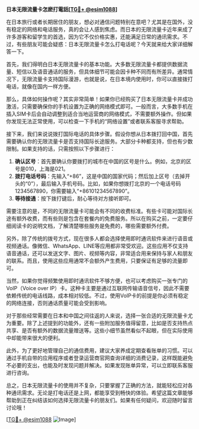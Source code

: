 **日本无限流量卡怎麽打電話[[TG💪+ @esim1088](https://t.me/s/esim1088)]**

在日本旅行或者长期居住的朋友，想必对通信问题特别在意吧？尤其是在国外，没有稳定的网络和电话服务，真的会让人感到焦虑。而日本的无限流量卡近年来成了许多游客和留学生的首选，因为它不仅价格实惠，还能满足日常的通讯需求。不过，有些朋友可能会疑惑：日本无限流量卡怎么打电话呢？今天就来给大家详细解答一下。

首先，我们得明白日本无限流量卡的基本功能。大多数无限流量卡都提供数据流量、短信以及语音通话的服务，但具体细节可能会因卡种不同而有所差异。通常情况下，无限流量卡支持国际漫游，也就是说，在日本境内使用时，你可以直接拨打电话，就像在国内一样方便。

那么，具体如何操作呢？其实非常简单！如果你已经购买了日本无限流量卡并成功激活，只需要确保你的手机设置为正确的网络模式即可。一般而言，大多数手机在插入SIM卡后会自动调整到适合当地运营商的网络模式，不需要额外操作。但如果你发现无法正常使用，可以检查一下手机的“网络设置”或者联系客服寻求帮助。

接下来，我们来说说拨打国际电话的具体步骤。假设你想从日本拨打回中国，首先需要确认你的无限流量卡是否支持国际长途服务。大部分卡种都支持，但也有少数限制。如果支持的话，只需按照以下步骤进行：

1. **确认区号**：首先要确认你要拨打的城市在中国的区号是什么。例如，北京的区号是010，上海是021。
2. **拨打电话号码**：先输入“+86”，这是中国的国家代码；然后加上区号（去掉开头的“0”），最后输入手机号码。比如，如果你想拨打北京的一个电话号码1234567890，你需要输入“+86101234567890”。
3. **等待接通**：按下拨打键后，耐心等待对方接听即可。

需要注意的是，不同的无限流量卡可能会有不同的收费标准。有些卡可能对国际长途有额外收费，而有些则是包含在套餐内的免费服务。所以在购买之前，一定要仔细阅读卡的说明文档，了解清楚哪些服务是免费的，哪些需要额外付费。

另外，除了传统的拨号方式，现在很多人都会选择使用即时通讯软件来进行语音或视频通话。像微信、WhatsApp、LINE等应用都非常受欢迎。这些应用不仅支持语音通话，还可以发送文字、图片、视频等内容，非常适合用来保持与家人和朋友的联系。而且，使用这些应用通常不会额外产生费用，只要保证有足够的流量即可。

当然，如果你觉得频繁使用即时通讯软件不够方便，也可以考虑购买一张专门的VoIP（Voice over IP）卡。这种卡主要是通过互联网传输语音信号，因此不需要依赖传统的电话线路，成本相对较低。不过，使用VoIP卡的前提是你必须有稳定的网络连接，否则通话质量可能会受到影响。

对于那些经常需要在日本和中国之间往返的人来说，选择一张合适的无限流量卡尤为重要。除了上述提到的功能外，还有一些附加服务值得留意，比如是否支持热点共享、是否有额外的数据流量赠送等。这些小细节虽然看似不起眼，但在实际使用中却能带来很大的便利。

此外，为了更好地管理自己的通信费用，建议大家养成定期查看账单的习惯。可以通过手机自带的应用程序或者登录运营商官网查询详细的消费记录，这样既能避免不必要的支出，也能及时发现问题并解决。如果发现账单异常，可以立即联系客服进行咨询。

总之，日本无限流量卡的使用并不复杂，只要掌握了正确的方法，就能轻松应对各种通讯需求。无论是打电话还是上网，都能享受到畅快的体验。希望这篇文章能够帮助到正在纠结该如何选择无限流量卡的朋友们。如果有任何疑问，欢迎随时留言讨论哦！

[[TG💪+ @esim1088](https://t.me/s/esim1088) ![Image](https://i.postimg.cc/4NQfJmqS/Snipaste-2025-05-13-00-14-12.png)]
